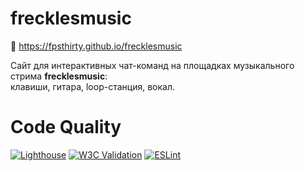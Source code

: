 # frecklesmusic

🎵 https://fpsthirty.github.io/frecklesmusic

Сайт для интерактивных чат-команд на площадках музыкального стрима **frecklesmusic**: <br>
клавиши, гитара, loop-станция, вокал.

# Code Quality
<!-- Эти бейджи обновляются автоматически при пуше коммита, не редактировать вручную -->
[![Lighthouse](https://img.shields.io/badge/dynamic/json?url=https://fpsthirty.github.io/frecklesmusic/docs/lighthouse-score.txt&label=Lighthouse&query=$.score&suffix=%&logo=lighthouse&color=blue)](https://github.com/fpsthirty/frecklesmusic/actions/workflows/lighthouse.yml)
[![W3C Validation](https://img.shields.io/w3c-validation/default?targetUrl=https%3A%2F%2Fexample.com)](https://validator.w3.org/)
[![ESLint](https://img.shields.io/badge/ESLint-passing-brightgreen)](https://eslint.org/)